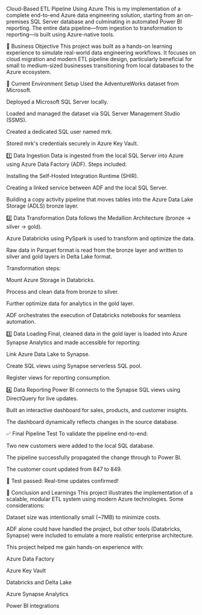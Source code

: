 Cloud-Based ETL Pipeline Using Azure
This is my implementation of a complete end-to-end Azure data engineering solution, starting from an on-premises SQL Server database and culminating in automated Power BI reporting. The entire data pipeline—from ingestion to transformation to reporting—is built using Azure-native tools.

📌 Business Objective
This project was built as a hands-on learning experience to simulate real-world data engineering workflows. It focuses on cloud migration and modern ETL pipeline design, particularly beneficial for small to medium-sized businesses transitioning from local databases to the Azure ecosystem.



🔧 Current Environment Setup
Used the AdventureWorks dataset from Microsoft.

Deployed a Microsoft SQL Server locally.

Loaded and managed the dataset via SQL Server Management Studio (SSMS).

Created a dedicated SQL user named mrk.

Stored mrk's credentials securely in Azure Key Vault.

1️⃣ Data Ingestion
Data is ingested from the local SQL Server into Azure using Azure Data Factory (ADF). Steps included:

Installing the Self-Hosted Integration Runtime (SHIR).

Creating a linked service between ADF and the local SQL Server.

Building a copy activity pipeline that moves tables into the Azure Data Lake Storage (ADLS) bronze layer.



2️⃣ Data Transformation
Data follows the Medallion Architecture (bronze → silver → gold).

Azure Databricks using PySpark is used to transform and optimize the data.

Raw data in Parquet format is read from the bronze layer and written to silver and gold layers in Delta Lake format.

Transformation steps:

Mount Azure Storage in Databricks.

Process and clean data from bronze to silver.

Further optimize data for analytics in the gold layer.



ADF orchestrates the execution of Databricks notebooks for seamless automation.



3️⃣ Data Loading
Final, cleaned data in the gold layer is loaded into Azure Synapse Analytics and made accessible for reporting:

Link Azure Data Lake to Synapse.

Create SQL views using Synapse serverless SQL pool.

Register views for reporting consumption.



4️⃣ Data Reporting
Power BI connects to the Synapse SQL views using DirectQuery for live updates.

Built an interactive dashboard for sales, products, and customer insights.

The dashboard dynamically reflects changes in the source database.



✅ Final Pipeline Test
To validate the pipeline end-to-end:

Two new customers were added to the local SQL database.

The pipeline successfully propagated the change through to Power BI.

The customer count updated from 847 to 849.



🎉 Test passed: Real-time updates confirmed!

🧠 Conclusion and Learnings
This project illustrates the implementation of a scalable, modular ETL system using modern Azure technologies. Some considerations:

Dataset size was intentionally small (~7MB) to minimize costs.

ADF alone could have handled the project, but other tools (Databricks, Synapse) were included to emulate a more realistic enterprise architecture.

This project helped me gain hands-on experience with:

Azure Data Factory

Azure Key Vault

Databricks and Delta Lake

Azure Synapse Analytics

Power BI integrations